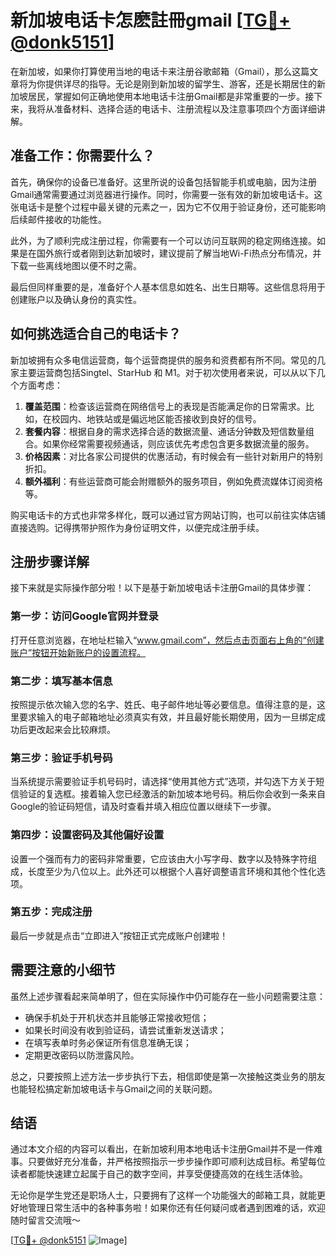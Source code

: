 # 新加坡电话卡怎麽註冊gmail [[TG💪+ @donk5151](https://t.me/s/donk5151)]

在新加坡，如果你打算使用当地的电话卡来注册谷歌邮箱（Gmail），那么这篇文章将为你提供详尽的指导。无论是刚到新加坡的留学生、游客，还是长期居住的新加坡居民，掌握如何正确地使用本地电话卡注册Gmail都是非常重要的一步。接下来，我将从准备材料、选择合适的电话卡、注册流程以及注意事项四个方面详细讲解。

## 准备工作：你需要什么？

首先，确保你的设备已准备好。这里所说的设备包括智能手机或电脑，因为注册Gmail通常需要通过浏览器进行操作。同时，你需要一张有效的新加坡电话卡。这张电话卡是整个过程中最关键的元素之一，因为它不仅用于验证身份，还可能影响后续邮件接收的功能性。

此外，为了顺利完成注册过程，你需要有一个可以访问互联网的稳定网络连接。如果是在国外旅行或者刚到达新加坡时，建议提前了解当地Wi-Fi热点分布情况，并下载一些离线地图以便不时之需。

最后但同样重要的是，准备好个人基本信息如姓名、出生日期等。这些信息将用于创建账户以及确认身份的真实性。

## 如何挑选适合自己的电话卡？

新加坡拥有众多电信运营商，每个运营商提供的服务和资费都有所不同。常见的几家主要运营商包括Singtel、StarHub 和 M1。对于初次使用者来说，可以从以下几个方面考虑：

1. **覆盖范围**：检查该运营商在网络信号上的表现是否能满足你的日常需求。比如，在校园内、地铁站或是偏远地区能否接收到良好的信号。
2. **套餐内容**：根据自身的需求选择合适的数据流量、通话分钟数及短信数量组合。如果你经常需要视频通话，则应该优先考虑包含更多数据流量的服务。
3. **价格因素**：对比各家公司提供的优惠活动，有时候会有一些针对新用户的特别折扣。
4. **额外福利**：有些运营商可能会附赠额外的服务项目，例如免费流媒体订阅资格等。

购买电话卡的方式也非常多样化，既可以通过官方网站订购，也可以前往实体店铺直接选购。记得携带护照作为身份证明文件，以便完成注册手续。

## 注册步骤详解

接下来就是实际操作部分啦！以下是基于新加坡电话卡注册Gmail的具体步骤：

### 第一步：访问Google官网并登录
打开任意浏览器，在地址栏输入“www.gmail.com”，然后点击页面右上角的“创建账户”按钮开始新账户的设置流程。

### 第二步：填写基本信息
按照提示依次输入您的名字、姓氏、电子邮件地址等必要信息。值得注意的是，这里要求输入的电子邮箱地址必须真实有效，并且最好能长期使用，因为一旦绑定成功后更改起来会比较麻烦。

### 第三步：验证手机号码
当系统提示需要验证手机号码时，请选择“使用其他方式”选项，并勾选下方关于短信验证的复选框。接着输入您已经激活的新加坡本地号码。稍后你会收到一条来自Google的验证码短信，请及时查看并填入相应位置以继续下一步骤。

### 第四步：设置密码及其他偏好设置
设置一个强而有力的密码非常重要，它应该由大小写字母、数字以及特殊字符组成，长度至少为八位以上。此外还可以根据个人喜好调整语言环境和其他个性化选项。

### 第五步：完成注册
最后一步就是点击“立即进入”按钮正式完成账户创建啦！

## 需要注意的小细节

虽然上述步骤看起来简单明了，但在实际操作中仍可能存在一些小问题需要注意：

- 确保手机处于开机状态并且能够正常接收短信；
- 如果长时间没有收到验证码，请尝试重新发送请求；
- 在填写表单时务必保证所有信息准确无误；
- 定期更改密码以防泄露风险。

总之，只要按照上述方法一步步执行下去，相信即使是第一次接触这类业务的朋友也能轻松搞定新加坡电话卡与Gmail之间的关联问题。

## 结语

通过本文介绍的内容可以看出，在新加坡利用本地电话卡注册Gmail并不是一件难事。只要做好充分准备，并严格按照指示一步步操作即可顺利达成目标。希望每位读者都能快速建立起属于自己的数字空间，并享受便捷高效的在线生活体验。

无论你是学生党还是职场人士，只要拥有了这样一个功能强大的邮箱工具，就能更好地管理日常生活中的各种事务啦！如果你还有任何疑问或者遇到困难的话，欢迎随时留言交流哦～

[[TG💪+ @donk5151](https://t.me/s/donk5151) ![Image](https://i.postimg.cc/rwNCRYN7/Snipaste-2025-04-30-17-27-05.png)]